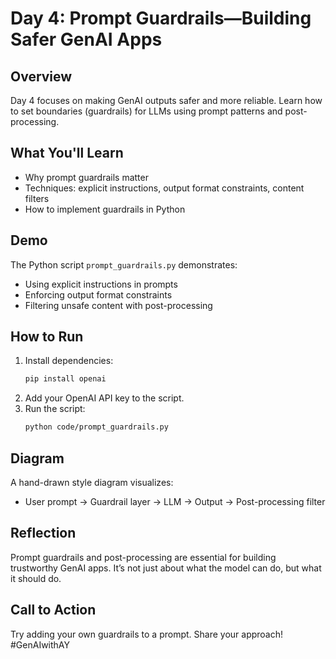 # Day 4: Prompt Guardrails—Building Safer GenAI Apps

## Overview
Day 4 focuses on making GenAI outputs safer and more reliable. Learn how to set boundaries (guardrails) for LLMs using prompt patterns and post-processing.

## What You'll Learn
- Why prompt guardrails matter
- Techniques: explicit instructions, output format constraints, content filters
- How to implement guardrails in Python

## Demo
The Python script `prompt_guardrails.py` demonstrates:
- Using explicit instructions in prompts
- Enforcing output format constraints
- Filtering unsafe content with post-processing

## How to Run
1. Install dependencies:
   ```bash
   pip install openai
   ```
2. Add your OpenAI API key to the script.
3. Run the script:
   ```bash
   python code/prompt_guardrails.py
   ```

## Diagram
A hand-drawn style diagram visualizes:
- User prompt → Guardrail layer → LLM → Output → Post-processing filter

## Reflection
Prompt guardrails and post-processing are essential for building trustworthy GenAI apps. It’s not just about what the model can do, but what it should do.

## Call to Action
Try adding your own guardrails to a prompt. Share your approach! #GenAIwithAY

